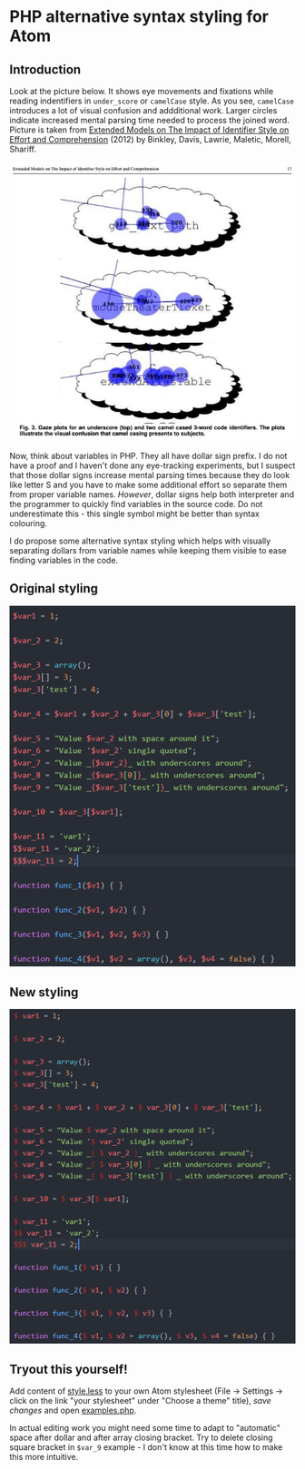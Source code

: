 # PHP alternative syntax styling for Atom

## Introduction

Look at the picture below. It shows eye movements and fixations while reading indentifiers in `under_score` or `camelCase` style. As you see, `camelCase` introduces a lot of visual confusion and addditional work. Larger circles indicate increased mental parsing time needed to process the joined word. Picture is taken from [Extended Models on The Impact of Identifier Style on Effort and Comprehension](http://www.cs.loyola.edu/~binkley/papers/tr-loy110720.pdf) (2012) by Binkley, Davis, Lawrie, Maletic, Morell, Shariff.

![Gaze plots for underscore and camel-case naming styles](images/eyetracking.jpg)

Now, think about variables in PHP. They all have dollar sign prefix. I do not have a proof and I haven't done any eye-tracking experiments, but I suspect that those dollar signs increase mental parsing times because they do look like letter S and you have to make some additional effort so separate them from proper variable names. *However*, dollar signs help both interpreter and the programmer to quickly find variables in the source code. Do not underestimate this - this single symbol might be better than syntax colouring.

I do propose some alternative syntax styling which helps with visually separating dollars from variable names while keeping them visible to ease finding variables in the code.

## Original styling

![Original Atom styling](images/before.png)

## New styling

![New Atom styling](images/after.png)

## Tryout this yourself!

Add content of [style.less](style.less) to your own Atom stylesheet (File -> Settings -> click on the link "your stylesheet" under "Choose a theme" title), *save changes* and open [examples.php](examples.php).

In actual editing work you might need some time to adapt to "automatic" space after dollar and after array closing bracket. Try to delete closing square bracket in `$var_9` example - I don't know at this time how to make this more intuitive.
